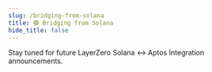 ```yaml
---
slug: /bridging-from-solana
title: 🟣 Bridging from Solana
hide_title: false
---
```


Stay tuned for future LayerZero Solana ↔️ Aptos Integration announcements.
